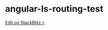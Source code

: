 # angular-ls-routing-test

[Edit on StackBlitz ⚡️](https://stackblitz.com/edit/angular-ls-routing-test)